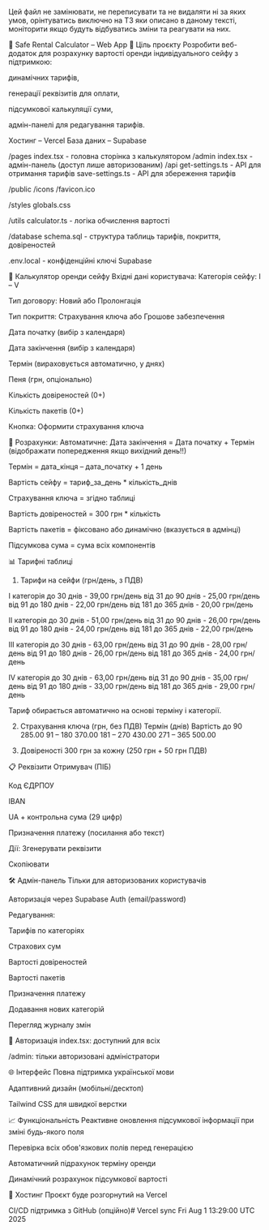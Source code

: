 Цей файл не замінювати, не переписувати та не видаляти ні за яких умов, орінтуватись виключно на ТЗ яки описано в даному тексті, моніторити якщо будуть відбуватись зміни та реагувати на них.

🔐 Safe Rental Calculator – Web App
🎯 Ціль проєкту
Розробити веб-додаток для розрахунку вартості оренди індивідуального сейфу з підтримкою:

динамічних тарифів,

генерації реквізитів для оплати,

підсумкової калькуляції суми,

адмін-панелі для редагування тарифів.

Хостинг – Vercel
База даних – Supabase

/pages
  index.tsx              - головна сторінка з калькулятором
  /admin
    index.tsx            - адмін-панель (доступ лише авторизованим)
  /api
    get-settings.ts      - API для отримання тарифів
    save-settings.ts     - API для збереження тарифів

/public
  /icons
  /favicon.ico

/styles
  globals.css

/utils
  calculator.ts          - логіка обчислення вартості

/database
  schema.sql             - структура таблиць тарифів, покриття, довіреностей

.env.local               - конфіденційні ключі Supabase


🧮 Калькулятор оренди сейфу
Вхідні дані користувача:
Категорія сейфу: I – V

Тип договору: Новий або Пролонгація

Тип покриття: Страхування ключа або Грошове забезпечення

Дата початку (вибір з календаря)

Дата закінчення (вибір з календаря)

Термін (вираховується автоматично, у днях)

Пеня (грн, опціонально)

Кількість довіреностей (0+)

Кількість пакетів (0+)

Кнопка: Оформити страхування ключа

🔢 Розрахунки:
Автоматичне:
Дата закінчення = Дата початку + Термін (відображати попередження якщо вихідний день!!)

Термін = дата_кінця – дата_початку + 1 день

Вартість сейфу = тариф_за_день * кількість_днів

Страхування ключа = згідно таблиці

Вартість довіреностей = 300 грн * кількість

Вартість пакетів = фіксовано або динамічно (вказується в адмінці)

Підсумкова сума = сума всіх компонентів

📊 Тарифні таблиці
1. Тарифи на сейфи (грн/день, з ПДВ)

І категорія
до 30 днів - 39,00 грн/день
від 31 до 90 днів - 25,00 грн/день
від 91 до 180 днів - 22,00 грн/день
від 181 до 365 днів - 20,00 грн/день


ІІ категорія
до 30 днів - 51,00 грн/день
від 31 до 90 днів - 26,00 грн/день
від 91 до 180 днів - 24,00 грн/день
від 181 до 365 днів - 22,00 грн/день


ІІІ категорія
до 30 днів - 63,00 грн/день
від 31 до 90 днів - 28,00 грн/день
від 91 до 180 днів - 26,00 грн/день
від 181 до 365 днів - 24,00 грн/день


ІV категорія
до 30 днів - 63,00 грн/день
від 31 до 90 днів - 35,00 грн/день
від 91 до 180 днів - 33,00 грн/день
від 181 до 365 днів - 29,00 грн/день


Тариф обирається автоматично на основі терміну і категорії.

2. Страхування ключа (грн, без ПДВ)
Термін (днів)	Вартість
до 90	285.00
91 – 180	370.00
181 – 270	430.00
271 – 365	500.00

3. Довіреності
300 грн за кожну (250 грн + 50 грн ПДВ)

📋 Реквізити
Отримувач (ПІБ)

Код ЄДРПОУ

IBAN

UA + контрольна сума (29 цифр)

Призначення платежу (посилання або текст)

Дії:
Згенерувати реквізити

Скопіювати

🛠️ Адмін-панель
Тільки для авторизованих користувачів

Авторизація через Supabase Auth (email/password)

Редагування:

Тарифів по категоріях

Страхових сум

Вартості довіреностей

Вартості пакетів

Призначення платежу

Додавання нових категорій

Перегляд журналу змін

🔐 Авторизація
index.tsx: доступний для всіх

/admin: тільки авторизовані адміністратори

🌐 Інтерфейс
Повна підтримка української мови

Адаптивний дизайн (мобільні/десктоп)

Tailwind CSS для швидкої верстки

📈 Функціональність
Реактивне оновлення підсумкової інформації при зміні будь-якого поля

Перевірка всіх обов'язкових полів перед генерацією

Автоматичний підрахунок терміну оренди

Динамічний розрахунок підсумкової вартості

🚀 Хостинг
Проєкт буде розгорнутий на Vercel

CI/CD підтримка з GitHub (опційно)# Vercel sync Fri Aug  1 13:29:00 UTC 2025
